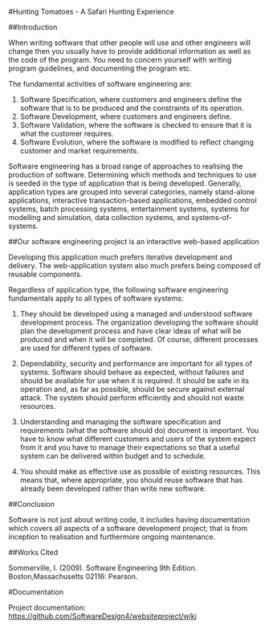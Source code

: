 #Hunting Tomatoes - A Safari Hunting Experience  

##Introduction  

When writing software that other people will use and other engineers will change then you usually have to provide additional information as well as the code of the program. You need to concern yourself with writing program guidelines, and documenting the program etc.  

The fundamental activities of software engineering are:  
1.	 Software Specification, where customers and engineers define the software that is to be produced and the constraints of its operation.  
2.	Software Development, where customers and engineers define.  
3.	Software Validation, where the software is checked to ensure that it is what the customer requires.  
4.	Software Evolution, where the software is modified to reflect changing customer and market requirements.  

Software engineering has a broad range of approaches to realising the production of software.  Determining which methods and techniques to use is seeded in the type of application that is being developed. Generally, application types are grouped into several categories, namely stand-alone applications, interactive transaction-based applications, embedded control systems, batch processing systems, entertainment systems, systems for modelling and simulation, data collection systems, and systems-of-systems.

##Our software engineering project is an interactive web-based application  

Developing this application much prefers iterative development and delivery. The web-application system also much prefers being composed of reusable components.  

Regardless of application type, the following software engineering fundamentals apply to all types of software systems:  

1.	They should be developed using a managed and understood software development process. The organization developing the software should plan the development process and have clear ideas of what will be produced and when it will be completed. Of course, different processes are used for different types of software.  

2.	 Dependability, security and performance are important for all types of systems. Software should behave as expected, without failures and should be available for use when it is required. It should be safe in its operation and, as far as possible, should be secure against external attack. The system should perform efficiently and should not waste resources.  

3.	Understanding and managing the software specification and requirements (what the software should do) document is important. You have to know what different customers and users of the system expect from it and you have to manage their expectations so that a useful system can be delivered within budget and to schedule.  

4.	 You should make as effective use as possible of existing resources. This means that, where appropriate, you should reuse software that has already been developed rather than write new software.  

##Conclusion  

Software is not just about writing code, it includes having documentation which covers all aspects of a software development project; that is from inception to realisation and furthermore ongoing maintenance.  

##Works Cited  

Sommerville, I. (2009). Software Engineering 9th Edition. Boston,Massachusetts 02116: Pearson.    

#Documentation  

Project documentation: https://github.com/SoftwareDesign4/websiteproject/wiki

